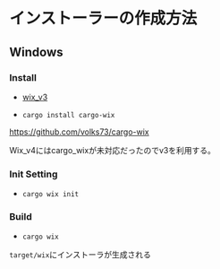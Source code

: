 # インストーラーの作成方法

## Windows

### Install

* [wix_v3](https://wixtoolset.org/docs/wix3/)

* `cargo install cargo-wix`

https://github.com/volks73/cargo-wix

Wix_v4にはcargo_wixが未対応だったのでv3を利用する。
### Init Setting

* `cargo wix init`

### Build

* `cargo wix`

`target/wix`にインストーラが生成される
